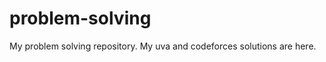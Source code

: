 problem-solving
===============
My problem solving repository.
My uva and codeforces solutions are here.